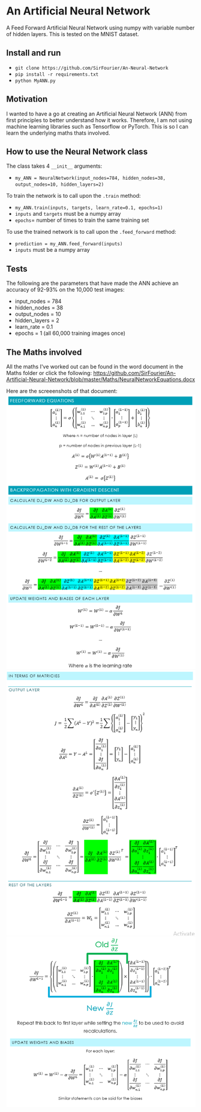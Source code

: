 # An Artificial Neural Network
A Feed Forward Artificial Neural Network using numpy with variable number of hidden layers. This is tested on the MNIST dataset.

## Install and run
-  ``git clone https://github.com/SirFourier/An-Neural-Network``
-  ``pip install -r requirements.txt``
-  ``python MyANN.py``

## Motivation
I wanted to have a go at creating an Artificial Neural Network (ANN) from first principles to better understand how it works. Therefore, I am not using machine learning libraries such as Tensorflow or PyTorch. This is so I can learn the underlying maths thats involved.

## How to use the Neural Network class
The class takes 4 ``__init__`` arguments:
  - ``my_ANN = NeuralNetwork(input_nodes=784, hidden_nodes=38, output_nodes=10, hidden_layers=2)``

To train the network is to call upon the ``.train`` method:
  - ``my_ANN.train(inputs, targets, learn_rate=0.1, epochs=1)``
  - ``inputs`` and ``targets`` must be a numpy array
  - ``epochs``= number of times to train the same training set
  
To use the trained network is to call upon the ``.feed_forward`` method:
  - ``prediction = my_ANN.feed_forward(inputs)``
  - ``inputs`` must be a numpy array

## Tests
The following are the parameters that have made the ANN achieve an accuracy of 92-93% on the 10,000 test images:
  - input_nodes = 784
  - hidden_nodes = 38
  - output_nodes = 10
  - hidden_layers = 2
  - learn_rate = 0.1
  - epochs = 1 (all 60,000 training images once)

## The Maths involved
All the maths I've worked out can be found in the word document in the Maths folder or click the following: https://github.com/SirFourier/An-Artificial-Neural-Network/blob/master/Maths/NeuralNetworkEquations.docx

Here are the screeenshots of that document:
![Screenshot1](Maths/EquationScreenshot1.png?raw=true)
![Screenshot1](Maths/EquationScreenshot2.png?raw=true)
![Screenshot1](Maths/EquationScreenshot3.png?raw=true)
